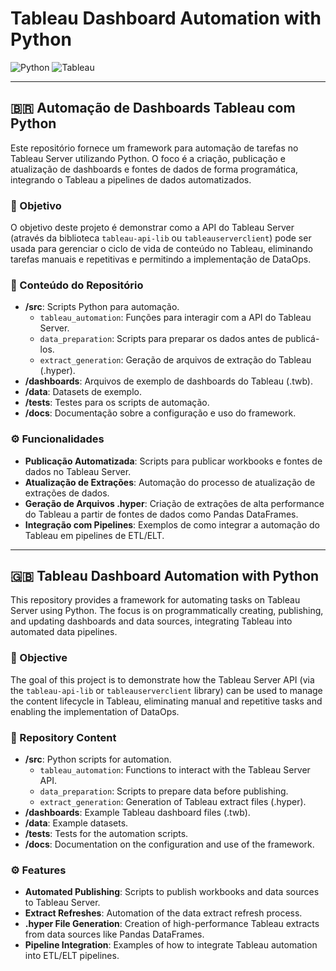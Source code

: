 # Tableau Dashboard Automation with Python

![Python](https://img.shields.io/badge/Python-3776AB?style=for-the-badge&logo=python&logoColor=white) ![Tableau](https://img.shields.io/badge/Tableau-E97627?style=for-the-badge&logo=tableau&logoColor=white)

---

## 🇧🇷 Automação de Dashboards Tableau com Python

Este repositório fornece um framework para automação de tarefas no Tableau Server utilizando Python. O foco é a criação, publicação e atualização de dashboards e fontes de dados de forma programática, integrando o Tableau a pipelines de dados automatizados.

### 🎯 Objetivo

O objetivo deste projeto é demonstrar como a API do Tableau Server (através da biblioteca `tableau-api-lib` ou `tableauserverclient`) pode ser usada para gerenciar o ciclo de vida de conteúdo no Tableau, eliminando tarefas manuais e repetitivas e permitindo a implementação de DataOps.

### 📂 Conteúdo do Repositório

*   **/src**: Scripts Python para automação.
    *   `tableau_automation`: Funções para interagir com a API do Tableau Server.
    *   `data_preparation`: Scripts para preparar os dados antes de publicá-los.
    *   `extract_generation`: Geração de arquivos de extração do Tableau (.hyper).
*   **/dashboards**: Arquivos de exemplo de dashboards do Tableau (.twb).
*   **/data**: Datasets de exemplo.
*   **/tests**: Testes para os scripts de automação.
*   **/docs**: Documentação sobre a configuração e uso do framework.

### ⚙️ Funcionalidades

*   **Publicação Automatizada**: Scripts para publicar workbooks e fontes de dados no Tableau Server.
*   **Atualização de Extrações**: Automação do processo de atualização de extrações de dados.
*   **Geração de Arquivos .hyper**: Criação de extrações de alta performance do Tableau a partir de fontes de dados como Pandas DataFrames.
*   **Integração com Pipelines**: Exemplos de como integrar a automação do Tableau em pipelines de ETL/ELT.

---

## 🇬🇧 Tableau Dashboard Automation with Python

This repository provides a framework for automating tasks on Tableau Server using Python. The focus is on programmatically creating, publishing, and updating dashboards and data sources, integrating Tableau into automated data pipelines.

### 🎯 Objective

The goal of this project is to demonstrate how the Tableau Server API (via the `tableau-api-lib` or `tableauserverclient` library) can be used to manage the content lifecycle in Tableau, eliminating manual and repetitive tasks and enabling the implementation of DataOps.

### 📂 Repository Content

*   **/src**: Python scripts for automation.
    *   `tableau_automation`: Functions to interact with the Tableau Server API.
    *   `data_preparation`: Scripts to prepare data before publishing.
    *   `extract_generation`: Generation of Tableau extract files (.hyper).
*   **/dashboards**: Example Tableau dashboard files (.twb).
*   **/data**: Example datasets.
*   **/tests**: Tests for the automation scripts.
*   **/docs**: Documentation on the configuration and use of the framework.

### ⚙️ Features

*   **Automated Publishing**: Scripts to publish workbooks and data sources to Tableau Server.
*   **Extract Refreshes**: Automation of the data extract refresh process.
*   **.hyper File Generation**: Creation of high-performance Tableau extracts from data sources like Pandas DataFrames.
*   **Pipeline Integration**: Examples of how to integrate Tableau automation into ETL/ELT pipelines.

